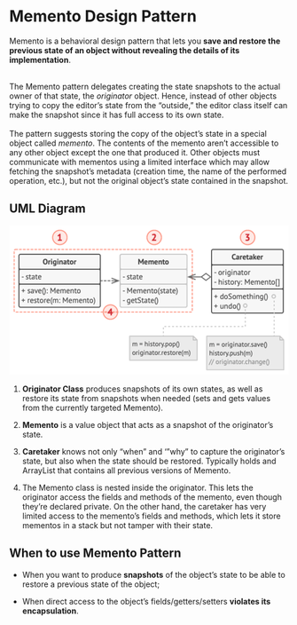 <h1>Memento Design Pattern</h1>

Memento is a behavioral design pattern that lets you **save and restore the previous state of an object without revealing the details of its implementation**.

<br>The Memento pattern delegates creating the state snapshots to the actual owner of that state, the *originator* object. Hence, instead of other objects trying to copy the editor’s state from the “outside,” the editor class itself can make the snapshot since it has full access to its own state.</br>
<br>The pattern suggests storing the copy of the object’s state in a special object called *memento*. The contents of the memento aren’t accessible to any other object except the one that produced it. Other objects must communicate with mementos using a limited interface which may allow fetching the snapshot’s metadata (creation time, the name of the performed operation, etc.), but not the original object’s state contained in the snapshot.</br>

<h2>UML Diagram</h2>

![img.png](img.png)

<ol>
<li>

**Originator Class** produces snapshots of its own states, as well as restore its state from snapshots when needed (sets and gets values from the currently targeted Memento). 
</li>
<li>

**Memento** is a value object that acts as a snapshot of the originator’s state.
</li>
<li>

**Caretaker** knows not only “when” and ‘”why” to capture the originator’s state, but also when the state should be restored. Typically holds and ArrayList that contains all previous versions of Memento.
</li>
<li>

The Memento class is nested inside the originator. This lets the originator access the fields and methods of the memento, even though they’re declared private. On the other hand, the caretaker has very limited access to the memento’s fields and methods, which lets it store mementos in a stack but not tamper with their state.
</li>
</ol>

<h2>When to use Memento Pattern</h2>
<ul>
<li>

When you want to produce **snapshots** of the object’s state to be able to restore a previous state of the object;
</li>
<li>

When direct access to the object’s fields/getters/setters **violates its encapsulation**.
</li>
</ul>